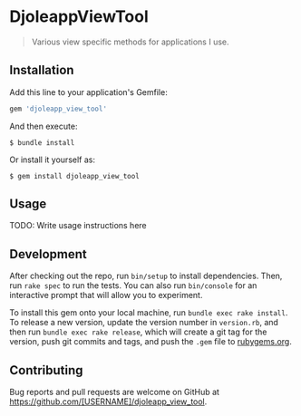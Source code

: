 # DjoleappViewTool

> Various view specific methods for applications I use.
## Installation

Add this line to your application's Gemfile:

```ruby
gem 'djoleapp_view_tool'
```

And then execute:

    $ bundle install

Or install it yourself as:

    $ gem install djoleapp_view_tool

## Usage

TODO: Write usage instructions here

## Development

After checking out the repo, run `bin/setup` to install dependencies. Then, run `rake spec` to run the tests. You can also run `bin/console` for an interactive prompt that will allow you to experiment.

To install this gem onto your local machine, run `bundle exec rake install`. To release a new version, update the version number in `version.rb`, and then run `bundle exec rake release`, which will create a git tag for the version, push git commits and tags, and push the `.gem` file to [rubygems.org](https://rubygems.org).

## Contributing

Bug reports and pull requests are welcome on GitHub at https://github.com/[USERNAME]/djoleapp_view_tool.


